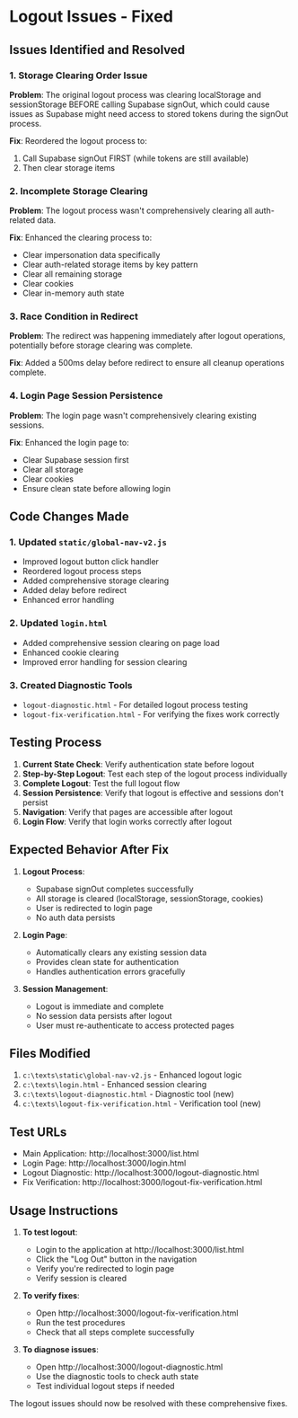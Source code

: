 # Logout Issues - Fixed

## Issues Identified and Resolved

### 1. **Storage Clearing Order Issue**
**Problem**: The original logout process was clearing localStorage and sessionStorage BEFORE calling Supabase signOut, which could cause issues as Supabase might need access to stored tokens during the signOut process.

**Fix**: Reordered the logout process to:
1. Call Supabase signOut FIRST (while tokens are still available)
2. Then clear storage items

### 2. **Incomplete Storage Clearing**
**Problem**: The logout process wasn't comprehensively clearing all auth-related data.

**Fix**: Enhanced the clearing process to:
- Clear impersonation data specifically
- Clear auth-related storage items by key pattern
- Clear all remaining storage
- Clear cookies
- Clear in-memory auth state

### 3. **Race Condition in Redirect**
**Problem**: The redirect was happening immediately after logout operations, potentially before storage clearing was complete.

**Fix**: Added a 500ms delay before redirect to ensure all cleanup operations complete.

### 4. **Login Page Session Persistence**
**Problem**: The login page wasn't comprehensively clearing existing sessions.

**Fix**: Enhanced the login page to:
- Clear Supabase session first
- Clear all storage
- Clear cookies
- Ensure clean state before allowing login

## Code Changes Made

### 1. Updated `static/global-nav-v2.js`
- Improved logout button click handler
- Reordered logout process steps
- Added comprehensive storage clearing
- Added delay before redirect
- Enhanced error handling

### 2. Updated `login.html`
- Added comprehensive session clearing on page load
- Enhanced cookie clearing
- Improved error handling for session clearing

### 3. Created Diagnostic Tools
- `logout-diagnostic.html` - For detailed logout process testing
- `logout-fix-verification.html` - For verifying the fixes work correctly

## Testing Process

1. **Current State Check**: Verify authentication state before logout
2. **Step-by-Step Logout**: Test each step of the logout process individually
3. **Complete Logout**: Test the full logout flow
4. **Session Persistence**: Verify that logout is effective and sessions don't persist
5. **Navigation**: Verify that pages are accessible after logout
6. **Login Flow**: Verify that login works correctly after logout

## Expected Behavior After Fix

1. **Logout Process**:
   - Supabase signOut completes successfully
   - All storage is cleared (localStorage, sessionStorage, cookies)
   - User is redirected to login page
   - No auth data persists

2. **Login Page**:
   - Automatically clears any existing session data
   - Provides clean state for authentication
   - Handles authentication errors gracefully

3. **Session Management**:
   - Logout is immediate and complete
   - No session data persists after logout
   - User must re-authenticate to access protected pages

## Files Modified

1. `c:\texts\static\global-nav-v2.js` - Enhanced logout logic
2. `c:\texts\login.html` - Enhanced session clearing
3. `c:\texts\logout-diagnostic.html` - Diagnostic tool (new)
4. `c:\texts\logout-fix-verification.html` - Verification tool (new)

## Test URLs

- Main Application: http://localhost:3000/list.html
- Login Page: http://localhost:3000/login.html
- Logout Diagnostic: http://localhost:3000/logout-diagnostic.html
- Fix Verification: http://localhost:3000/logout-fix-verification.html

## Usage Instructions

1. **To test logout**:
   - Login to the application at http://localhost:3000/list.html
   - Click the "Log Out" button in the navigation
   - Verify you're redirected to login page
   - Verify session is cleared

2. **To verify fixes**:
   - Open http://localhost:3000/logout-fix-verification.html
   - Run the test procedures
   - Check that all steps complete successfully

3. **To diagnose issues**:
   - Open http://localhost:3000/logout-diagnostic.html
   - Use the diagnostic tools to check auth state
   - Test individual logout steps if needed

The logout issues should now be resolved with these comprehensive fixes.
